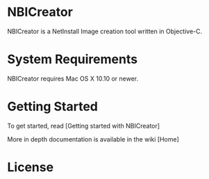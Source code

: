 # NBICreator

NBICreator is a NetInstall Image creation tool written in Objective-C. 

# System Requirements

NBICreator requires Mac OS X 10.10 or newer.

# Getting Started

To get started, read [Getting started with NBICreator]

More in depth documentation is available in the wiki [Home]

# License
